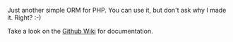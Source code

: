 Just another simple ORM for PHP. You can use it, but don't ask why I made it. Right? :-)

Take a look on the [Github Wiki](https://github.com/taq/torm/wiki) for documentation.
